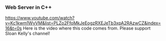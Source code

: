 ### Web Server in C++
https://www.youtube.com/watch?v=Kc1kwm1WyVM&list=PLZo2FfoMkJeEogzRXEJeTb3xpA2RAzwCZ&index=16&t=0s
Here is the video where this code comes from. Please support Sloan Kelly's channel!
